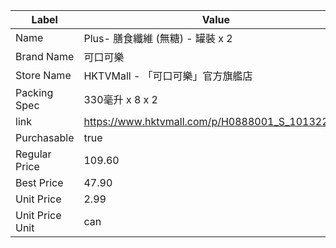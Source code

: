 | Label           | Value                                           |
| --------------- | ----------------------------------------------- |
| Name            | Plus- 膳食纖維 (無糖) - 罐裝 x 2                        |
| Brand Name      | 可口可樂                                            |
| Store Name      | HKTVMall - 「可口可樂」官方旗艦店                          |
| Packing Spec    | 330毫升 x 8 x 2                                   |
| link            | https://www.hktvmall.com/p/H0888001_S_10132277A |
| Purchasable     | true                                            |
| Regular Price   | 109.60                                          |
| Best Price      | 47.90                                           |
| Unit Price      | 2.99                                            |
| Unit Price Unit | can                                             |
